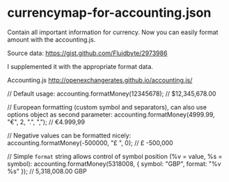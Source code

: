 # currencymap-for-accounting.json

Contain all important information for currency. Now you can easily format amount with the accounting.js.

Source data:
https://gist.github.com/Fluidbyte/2973986

I supplemented it with the appropriate format data.


Accounting.js
http://openexchangerates.github.io/accounting.js/

// Default usage:
accounting.formatMoney(12345678); // $12,345,678.00

// European formatting (custom symbol and separators), can also use options object as second parameter:
accounting.formatMoney(4999.99, "€", 2, ".", ","); // €4.999,99

// Negative values can be formatted nicely:
accounting.formatMoney(-500000, "£ ", 0); // £ -500,000

// Simple `format` string allows control of symbol position (%v = value, %s = symbol):
accounting.formatMoney(5318008, { symbol: "GBP",  format: "%v %s" }); // 5,318,008.00 GBP
